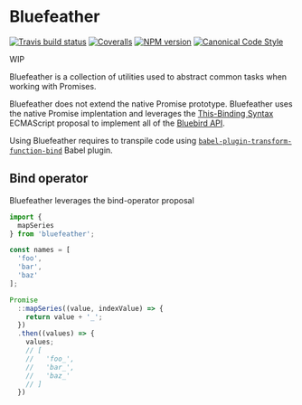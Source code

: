 # Bluefeather

[![Travis build status](http://img.shields.io/travis/gajus/bluefeather/master.svg?style=flat-square)](https://travis-ci.org/gajus/bluefeather)
[![Coveralls](https://img.shields.io/coveralls/gajus/bluefeather.svg?style=flat-square)](https://github.com/gajus/bluefeather)
[![NPM version](http://img.shields.io/npm/v/bluefeather.svg?style=flat-square)](https://www.npmjs.org/package/bluefeather)
[![Canonical Code Style](https://img.shields.io/badge/code%20style-canonical-blue.svg?style=flat-square)](https://github.com/gajus/canonical)

WIP

Bluefeather is a collection of utilities used to abstract common tasks when working with Promises.

Bluefeather does not extend the native Promise prototype. Bluefeather uses the native Promise implentation and leverages the [This-Binding Syntax](https://github.com/tc39/proposal-bind-operator) ECMAScript proposal to implement all of the [Bluebird API](bluebirdjs.com/docs/api-reference.html).

Using Bluefeather requires to transpile code using [`babel-plugin-transform-function-bind`](https://babeljs.io/docs/plugins/transform-function-bind/) Babel plugin.

## Bind operator

Bluefeather leverages the bind-operator proposal

```js
import {
  mapSeries
} from 'bluefeather';

const names = [
  'foo',
  'bar',
  'baz'
];

Promise
  ::mapSeries((value, indexValue) => {
    return value + '_';
  })
  .then((values) => {
    values;
    // [
    //   'foo_',
    //   'bar_',
    //   'baz_'
    // ]
  })
```
